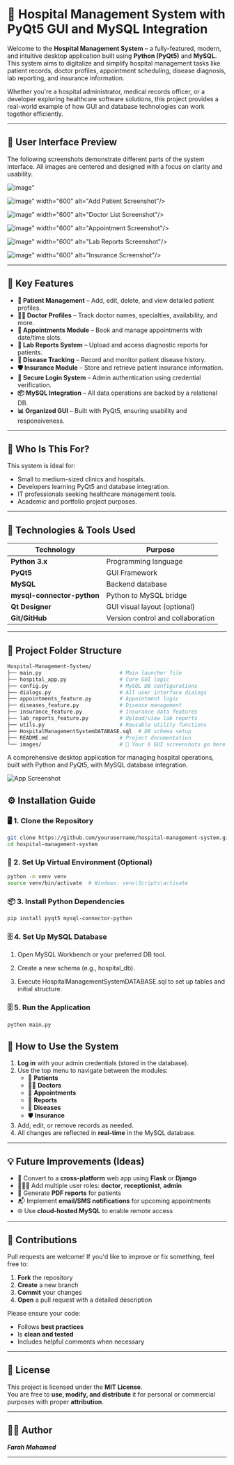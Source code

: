 # 🏥 Hospital Management System with PyQt5 GUI and MySQL Integration

Welcome to the **Hospital Management System** – a fully-featured, modern, and intuitive desktop application built using **Python (PyQt5)** and **MySQL**. This system aims to digitalize and simplify hospital management tasks like patient records, doctor profiles, appointment scheduling, disease diagnosis, lab reporting, and insurance information.

Whether you're a hospital administrator, medical records officer, or a developer exploring healthcare software solutions, this project provides a real-world example of how GUI and database technologies can work together efficiently.

---

## 📸 User Interface Preview

The following screenshots demonstrate different parts of the system interface. All images are centered and designed with a focus on clarity and usability.


![image](https://github.com/user-attachments/assets/1153282b-df6a-4889-b999-d5c037cd2ead)"

![image](https://github.com/user-attachments/assets/f5c6f99a-08bd-4198-ac38-a1c2be1e93c5)" width="600" alt="Add Patient Screenshot"/>

![image](https://github.com/user-attachments/assets/7b353da3-cc6a-4645-ab53-509b9aa150f2)" width="600" alt="Doctor List Screenshot"/>

![image](https://github.com/user-attachments/assets/c7d58360-2e0b-44bd-93c2-e5e795a4ec85)" width="600" alt="Appointment Screenshot"/>

![image](https://github.com/user-attachments/assets/5777b807-5a77-4b86-8083-a98b14887013)" width="600" alt="Lab Reports Screenshot"/>

![image](https://github.com/user-attachments/assets/77428d91-c21c-44e4-81cc-f6d1d670100b)" width="600" alt="Insurance Screenshot"/>

---

## 🌟 Key Features

- **🧍 Patient Management** – Add, edit, delete, and view detailed patient profiles.
- **👨‍⚕️ Doctor Profiles** – Track doctor names, specialties, availability, and more.
- **📅 Appointments Module** – Book and manage appointments with date/time slots.
- **🧪 Lab Reports System** – Upload and access diagnostic reports for patients.
- **🦠 Disease Tracking** – Record and monitor patient disease history.
- **🛡️ Insurance Module** – Store and retrieve patient insurance information.
- **🔐 Secure Login System** – Admin authentication using credential verification.
- **📦 MySQL Integration** – All data operations are backed by a relational DB.
- **📊 Organized GUI** – Built with PyQt5, ensuring usability and responsiveness.

---

## 🧠 Who Is This For?

This system is ideal for:
- Small to medium-sized clinics and hospitals.
- Developers learning PyQt5 and database integration.
- IT professionals seeking healthcare management tools.
- Academic and portfolio project purposes.

---

## 🧰 Technologies & Tools Used

| Technology       | Purpose                         |
|------------------|----------------------------------|
| **Python 3.x**   | Programming language             |
| **PyQt5**        | GUI Framework                    |
| **MySQL**        | Backend database                 |
| **mysql-connector-python** | Python to MySQL bridge     |
| **Qt Designer**  | GUI visual layout (optional)     |
| **Git/GitHub**   | Version control and collaboration|

---

## 📁 Project Folder Structure

```bash
Hospital-Management-System/
├── main.py                         # Main launcher file
├── hospital_app.py                 # Core GUI logic
├── config.py                       # MySQL DB configurations
├── dialogs.py                      # All user interface dialogs
├── appointments_feature.py         # Appointment logic
├── diseases_feature.py             # Disease management
├── insurance_feature.py            # Insurance data features
├── lab_reports_feature.py          # Upload/view lab reports
├── utils.py                        # Reusable utility functions
├── HospitalManagementSystemDATABASE.sql  # DB schema setup
├── README.md                       # Project documentation
└── images/                         # 📸 Your 6 GUI screenshots go here

```


A comprehensive desktop application for managing hospital operations, built with Python and PyQt5, with MySQL database integration.

![App Screenshot](images/screenshot1.png) <!-- Replace with your actual image file -->

## ⚙️ Installation Guide

### 🖥️ 1. Clone the Repository
```bash
git clone https://github.com/yourusername/hospital-management-system.git
cd hospital-management-system
```

### 🧪  2. Set Up Virtual Environment (Optional)
```bash
python -m venv venv
source venv/bin/activate  # Windows: venv\Scripts\activate
```

### 📦  3. Install Python Dependencies
```bash
pip install pyqt5 mysql-connector-python

```

### 🗄️  4. Set Up MySQL Database

1. Open MySQL Workbench or your preferred DB tool.

2. Create a new schema (e.g., hospital_db).

3. Execute HospitalManagementSystemDATABASE.sql to set up tables and initial structure.


### 🗄️  5. Run the Application
```bash
python main.py
```


## 🧪 How to Use the System

1. **Log in** with your admin credentials (stored in the database).
2. Use the top menu to navigate between the modules:
   - 🧍 **Patients**
   - 👨‍⚕️ **Doctors**
   - 📅 **Appointments**
   - 🧪 **Reports**
   - 🦠 **Diseases**
   - 🛡️ **Insurance**
3. Add, edit, or remove records as needed.
4. All changes are reflected in **real-time** in the MySQL database.

---

## 💡 Future Improvements (Ideas)

- 📱 Convert to a **cross-platform** web app using **Flask** or **Django**
- 🧑‍🤝‍🧑 Add multiple user roles: **doctor**, **receptionist**, **admin**
- 🧾 Generate **PDF reports** for patients
- 📬 Implement **email/SMS notifications** for upcoming appointments
- 🌐 Use **cloud-hosted MySQL** to enable remote access

---

## 🤝 Contributions

Pull requests are welcome! If you'd like to improve or fix something, feel free to:

1. **Fork** the repository
2. **Create** a new branch
3. **Commit** your changes
4. **Open** a pull request with a detailed description

Please ensure your code:
- Follows **best practices**
- Is **clean and tested**
- Includes helpful comments when necessary

---

## 📄 License

This project is licensed under the **MIT License**.  
You are free to **use, modify, and distribute** it for personal or commercial purposes with proper **attribution**.

---

## 👨‍💻 Author

***Farah Mohamed***  

---

